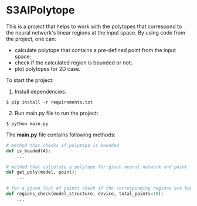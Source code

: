 # S3AIPolytope

This is a project that helps to work with the polytopes that correspond to the neural network's linear regions at the input space.
By using code from the project, one can:
- calculate polytope that contains a pre-defined point from the input space;
- check if the calculated region is bounded or not;
- plot polytopes for 2D case.

To start the project:
1) Install dependencies:
```shell
$ pip install -r requirements.txt
```
2) Run main.py file to run the project: 
```shell 
$ python main.py
```

The **main.py** file contains following methods:
```python
# method that checks if polytope is bounded
def is_bouded(A):
    ...
```
```python
# method that calculate a polytope for given neural network and point
def get_poly(model, point):
    ...
```
```python
# for a given list of points check if the corresponding regions are bounded or not
def regions_check(model_structure, device, total_points=10):
    ...
```